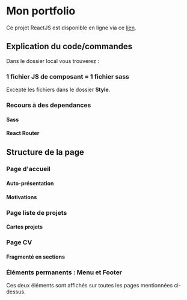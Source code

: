 # Mon portfolio

Ce projet ReactJS est disponible en ligne via ce [lien](https://lucas-schrever.netlify.app).

## Explication du code/commandes

Dans le dossier local vous trouverez :

### 1 fichier JS de composant = 1 fichier sass 

Excepté les fichiers dans le dossier **Style**.

### Recours à des dependances

#### Sass
#### React Router

## Structure de la page

### Page d'accueil
#### Auto-présentation
#### Motivations
### Page liste de projets
#### Cartes projets
### Page CV
#### Fragmenté en sections

### Éléments permanents : Menu et Footer
Ces deux éléments sont affichés sur toutes les pages mentionnées ci-dessus.

